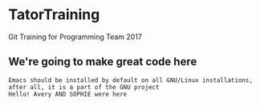 # TatorTraining
Git Training for Programming Team 2017

## We're going to make great code here











```
Emacs should be installed by default on all GNU/Linux installations, after all, it is a part of the GNU project
Hello! Avery AND SOPHIE were here
```
